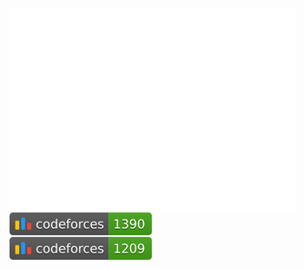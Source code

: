 ![](https://raw.githubusercontent.com/llynv/cf-stats/main/output/light_card.svg#gh-dark-mode-only)
![](https://raw.githubusercontent.com/llynv/cf-stats/main/output/max_rating.svg)
![](https://raw.githubusercontent.com/llynv/cf-stats/main/output/rating.svg)
